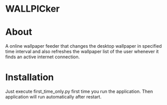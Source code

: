 WALLPICker
=========================================

About
=========================================
A online wallpaper feeder that changes the desktop wallpaper in specified time interval and also refreshes the wallpaper list of the user whenever it finds an active internet connection.

Installation
=========================================
Just execute first_time_only.py first time you run the application.
Then application will run automatically after restart.
